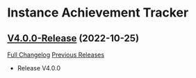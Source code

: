 # Instance Achievement Tracker

## [V4.0.0-Release](https://github.com/Dragnogd/Instance-Achievement-Tracker/tree/V4.0.0-Release) (2022-10-25)
[Full Changelog](https://github.com/Dragnogd/Instance-Achievement-Tracker/commits/V4.0.0-Release) [Previous Releases](https://github.com/Dragnogd/Instance-Achievement-Tracker/releases)

- Release V4.0.0  
